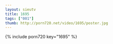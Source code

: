 ```yaml
--- 
layout: sieutv
title: 1695
tags: ["001"]
thumb: http://porn720.net/video/1695/poster.jpg
---
```

{% include porn720 key="1695" %} 
